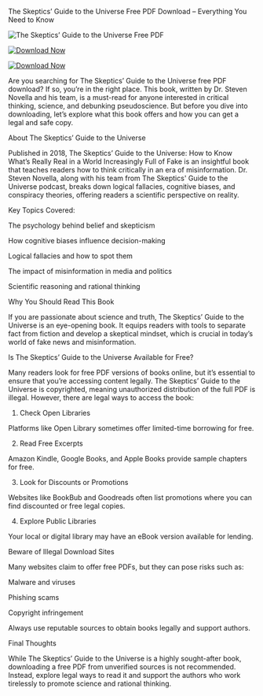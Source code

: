 The Skeptics’ Guide to the Universe Free PDF Download – Everything You Need to Know

![The Skeptics’ Guide to the Universe Free PDF](https://playghar.com/wp-content/uploads/2025/02/The-Skeptics-Guide-to-the-Universe-Free-PDF-Download.webp)

[![Download Now](https://img.shields.io/badge/Download-Now-red?style=for-the-badge)](https://playghar.com/the-skeptics-guide-to-the-universe-free-pdf-download/)


[![Download Now](https://img.shields.io/badge/Download-Now-red?style=for-the-badge)](https://playghar.com/the-skeptics-guide-to-the-universe-free-pdf-download/)



Are you searching for The Skeptics’ Guide to the Universe free PDF download? If so, you’re in the right place. This book, written by Dr. Steven Novella and his team, is a must-read for anyone interested in critical thinking, science, and debunking pseudoscience. But before you dive into downloading, let’s explore what this book offers and how you can get a legal and safe copy.

About The Skeptics’ Guide to the Universe

Published in 2018, The Skeptics’ Guide to the Universe: How to Know What’s Really Real in a World Increasingly Full of Fake is an insightful book that teaches readers how to think critically in an era of misinformation. Dr. Steven Novella, along with his team from The Skeptics' Guide to the Universe podcast, breaks down logical fallacies, cognitive biases, and conspiracy theories, offering readers a scientific perspective on reality.

Key Topics Covered:

The psychology behind belief and skepticism

How cognitive biases influence decision-making

Logical fallacies and how to spot them

The impact of misinformation in media and politics

Scientific reasoning and rational thinking

Why You Should Read This Book

If you are passionate about science and truth, The Skeptics’ Guide to the Universe is an eye-opening book. It equips readers with tools to separate fact from fiction and develop a skeptical mindset, which is crucial in today’s world of fake news and misinformation.

Is The Skeptics’ Guide to the Universe Available for Free?

Many readers look for free PDF versions of books online, but it’s essential to ensure that you’re accessing content legally. The Skeptics’ Guide to the Universe is copyrighted, meaning unauthorized distribution of the full PDF is illegal. However, there are legal ways to access the book:

1. Check Open Libraries

Platforms like Open Library sometimes offer limited-time borrowing for free.

2. Read Free Excerpts

Amazon Kindle, Google Books, and Apple Books provide sample chapters for free.

3. Look for Discounts or Promotions

Websites like BookBub and Goodreads often list promotions where you can find discounted or free legal copies.

4. Explore Public Libraries

Your local or digital library may have an eBook version available for lending.

Beware of Illegal Download Sites

Many websites claim to offer free PDFs, but they can pose risks such as:

Malware and viruses

Phishing scams

Copyright infringement

Always use reputable sources to obtain books legally and support authors.

Final Thoughts

While The Skeptics’ Guide to the Universe is a highly sought-after book, downloading a free PDF from unverified sources is not recommended. Instead, explore legal ways to read it and support the authors who work tirelessly to promote science and rational thinking.

